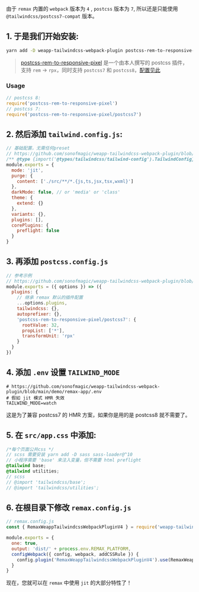 由于 `remax` 内置的 `webpack` 版本为 `4` , `postcss` 版本为 `7`, 所以还是只能使用 `@tailwindcss/postcss7-compat` 版本。

## 1. 于是我们开始安装:

```bash
yarn add -D weapp-tailwindcss-webpack-plugin postcss-rem-to-responsive-pixel tailwindcss@npm:@tailwindcss/postcss7-compat postcss@^7 autoprefixer@^9
```

> [postcss-rem-to-responsive-pixel](https://www.npmjs.com/package/postcss-rem-to-responsive-pixel) 是一个由本人撰写的 postcss 插件，支持 `rem` -> `rpx`，同时支持 `postcss7` 和 `postcss8`，[配置见此](https://www.npmjs.com/package/postcss-rem-to-responsive-pixel)

### Usage

```js
// postcss 8:
require('postcss-rem-to-responsive-pixel')
// postcss 7:
require('postcss-rem-to-responsive-pixel/postcss7')
```

## 2. 然后添加 `tailwind.config.js`:

```js
// 基础配置，无需任何preset
// https://github.com/sonofmagic/weapp-tailwindcss-webpack-plugin/blob/main/demo/remax-app/tailwind.config.js
/** @type {import('@types/tailwindcss/tailwind-config').TailwindConfig} */
module.exports = {
  mode: 'jit',
  purge: {
    content: ['./src/**/*.{js,ts,jsx,tsx,wxml}']
  },
  darkMode: false, // or 'media' or 'class'
  theme: {
    extend: {}
  },
  variants: {},
  plugins: [],
  corePlugins: {
    preflight: false
  }
}
```

## 3. 再添加 `postcss.config.js`

```js
// 参考示例
// https://github.com/sonofmagic/weapp-tailwindcss-webpack-plugin/blob/main/demo/remax-app/postcss.config.js
module.exports = ({ options }) => ({
  plugins: {
    // 继承 remax 默认的插件配置
    ...options.plugins,
    tailwindcss: {},
    autoprefixer: {},
    'postcss-rem-to-responsive-pixel/postcss7': {
      rootValue: 32,
      propList: ['*'],
      transformUnit: 'rpx'
    }
  }
})
```

## 4. 添加 `.env` 设置 `TAILWIND_MODE`

```plain
# https://github.com/sonofmagic/weapp-tailwindcss-webpack-plugin/blob/main/demo/remax-app/.env
# 假如 jit 模式 HMR 失效
TAILWIND_MODE=watch
```

这是为了兼容 postcss7 的 HMR 方案，如果你是用的是 postcss8 就不需要了。

## 5. 在 `src/app.css` 中添加:

```scss
/*每个页面公共css */
// scss 需要安装 yarn add -D sass sass-loader@^10
// 小程序需要 'base' 来注入变量，但不需要 html preflight
@tailwind base;
@tailwind utilities;
// scss
// @import 'tailwindcss/base';
// @import 'tailwindcss/utilities';
```

## 6. 在根目录下修改 `remax.config.js`

```js
// remax.config.js
const { RemaxWeappTailwindcssWebpackPluginV4 } = require('weapp-tailwindcss-webpack-plugin')

module.exports = {
  one: true,
  output: 'dist/' + process.env.REMAX_PLATFORM,
  configWebpack({ config, webpack, addCSSRule }) {
    config.plugin('RemaxWeappTailwindcssWebpackPluginV4').use(RemaxWeappTailwindcssWebpackPluginV4)
  }
}
```

现在，您就可以在 `remax` 中使用 `jit` 的大部分特性了！
